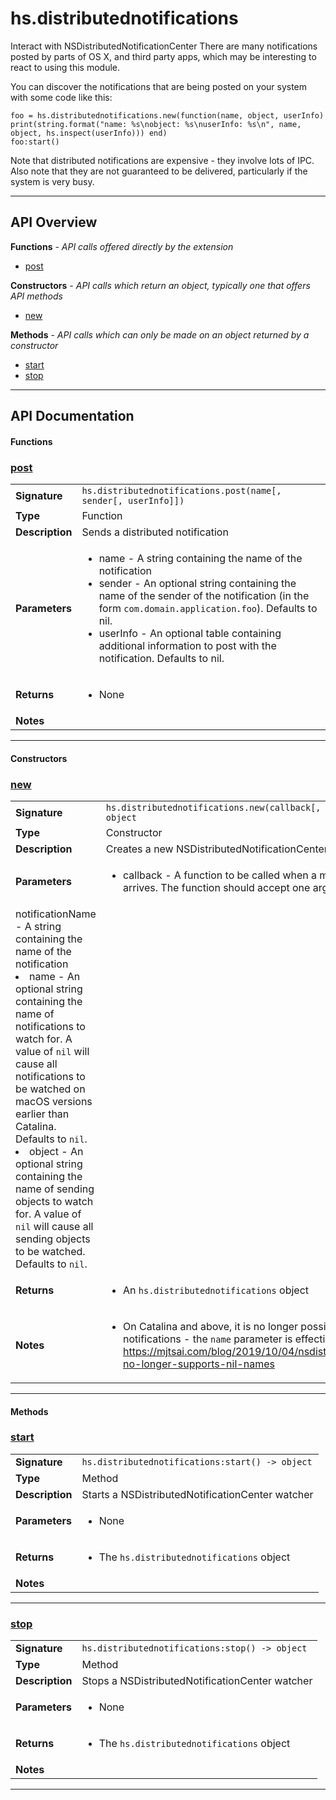 # hs.distributednotifications

Interact with NSDistributedNotificationCenter
There are many notifications posted by parts of OS X, and third party apps, which may be interesting to react to using this module.

You can discover the notifications that are being posted on your system with some code like this:
```
foo = hs.distributednotifications.new(function(name, object, userInfo) print(string.format("name: %s\nobject: %s\nuserInfo: %s\n", name, object, hs.inspect(userInfo))) end)
foo:start()
```

Note that distributed notifications are expensive - they involve lots of IPC. Also note that they are not guaranteed to be delivered, particularly if the system is very busy.

---

## API Overview
**Functions** - _API calls offered directly by the extension_
 * [post](#post)

**Constructors** - _API calls which return an object, typically one that offers API methods_
 * [new](#new)

**Methods** - _API calls which can only be made on an object returned by a constructor_
 * [start](#start)
 * [stop](#stop)


---

## API Documentation

#### Functions


### [post](#post)

|                                             |                                                                                     |
| --------------------------------------------|-------------------------------------------------------------------------------------|
| **Signature**                               | `hs.distributednotifications.post(name[, sender[, userInfo]])`                                                                    |
| **Type**                                    | Function                                                                     |
| **Description**                             | Sends a distributed notification                                                                     |
| **Parameters**                              | <ul><li>name - A string containing the name of the notification</li><li>sender - An optional string containing the name of the sender of the notification (in the form `com.domain.application.foo`). Defaults to nil.</li><li>userInfo - An optional table containing additional information to post with the notification. Defaults to nil.</li></ul> |
| **Returns**                                 | <ul><li>None</li></ul>          |
| **Notes**                                   | <ul></ul> |

---

#### Constructors


### [new](#new)

|                                             |                                                                                     |
| --------------------------------------------|-------------------------------------------------------------------------------------|
| **Signature**                               | `hs.distributednotifications.new(callback[, name[, object]]) -> object`                                                                    |
| **Type**                                    | Constructor                                                                     |
| **Description**                             | Creates a new NSDistributedNotificationCenter watcher                                                                     |
| **Parameters**                              | <ul><li>callback - A function to be called when a matching notification arrives. The function should accept one argument:
  notificationName - A string containing the name of the notification</li><li>name - An optional string containing the name of notifications to watch for. A value of `nil` will cause all notifications to be watched on macOS versions earlier than Catalina. Defaults to `nil`.</li><li>object - An optional string containing the name of sending objects to watch for. A value of `nil` will cause all sending objects to be watched. Defaults to `nil`.</li></ul> |
| **Returns**                                 | <ul><li>An `hs.distributednotifications` object</li></ul>          |
| **Notes**                                   | <ul><li>On Catalina and above, it is no longer possible to observe all notifications - the `name` parameter is effectively now required. See https://mjtsai.com/blog/2019/10/04/nsdistributednotificationcenter-no-longer-supports-nil-names</li></ul> |

---

#### Methods


### [start](#start)

|                                             |                                                                                     |
| --------------------------------------------|-------------------------------------------------------------------------------------|
| **Signature**                               | `hs.distributednotifications:start() -> object`                                                                    |
| **Type**                                    | Method                                                                     |
| **Description**                             | Starts a NSDistributedNotificationCenter watcher                                                                     |
| **Parameters**                              | <ul><li>None</li></ul> |
| **Returns**                                 | <ul><li>The `hs.distributednotifications` object</li></ul>          |
| **Notes**                                   | <ul></ul> |

---


### [stop](#stop)

|                                             |                                                                                     |
| --------------------------------------------|-------------------------------------------------------------------------------------|
| **Signature**                               | `hs.distributednotifications:stop() -> object`                                                                    |
| **Type**                                    | Method                                                                     |
| **Description**                             | Stops a NSDistributedNotificationCenter watcher                                                                     |
| **Parameters**                              | <ul><li>None</li></ul> |
| **Returns**                                 | <ul><li>The `hs.distributednotifications` object</li></ul>          |
| **Notes**                                   | <ul></ul> |

---

